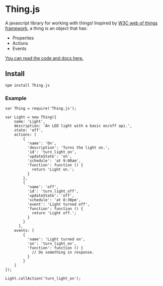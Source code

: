 # Thing.js

A javascript library for working with things! Inspired by [W3C web of things framework](), a thing is an object that has:

* Properties
* Actions
* Events

[You can read the code and docs here.]()

## Install
```bash
npm install Thing.js
```

### Example
```
var Thing = require('Thing.js');

var Light = new Thing({
    name: 'Light',
    description: 'An LED light with a basic on/off api.',
    state: 'off',
    actions: [
        {
          'name': 'On',
          'description': 'Turns the light on.',
          'id': 'turn_light_on',
          'updateState': 'on',
          'schedule': 'at 9:00am',
          'function': function () {
            return 'Light on.';
          }
        },
        {
          'name': 'off',
          'id': 'turn_light_off',
          'updateState': 'off',
          'schedule': 'at 8:30pm',
          'event': 'Light turned off',
          'function': function () {
            return 'Light off.';
          }
        }
      ],
    events: [
        {
          'name': 'Light turned on',
          'on': 'turn_light_on',
          'function': function () {
            // Do something in response.
          }
        }
    ]
});

Light.callAction('turn_light_on');

```